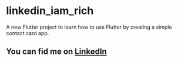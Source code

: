 # linkedin_iam_rich

A new Flutter project to learn how to use Flutter by creating a simple contact card app.

## You can fid me on [LinkedIn](https://www.linkedin.com/in/klevis-xhyra/)
